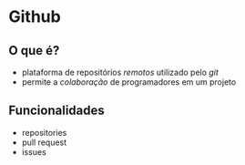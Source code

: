 # Github

## O que é?
- plataforma de repositórios *remotos* utilizado pelo *git*
- permite a *colaboração* de programadores em um projeto

## Funcionalidades
- repositories 
- pull request 
- issues 
